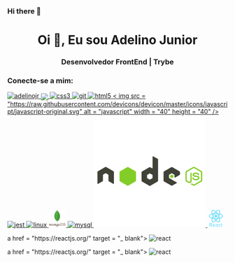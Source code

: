 ### Hi there 👋

<!--
**AdelinoJnr/AdelinoJnr** is a ✨ _special_ ✨ repository because its `README.md` (this file) appears on your GitHub profile.

Here are some ideas to get you started:

- 🔭 I’m currently working on ...
- 🌱 I’m currently learning ...
- 👯 I’m looking to collaborate on ...
- 🤔 I’m looking for help with ...
- 💬 Ask me about ...
- 📫 How to reach me: ...
- 😄 Pronouns: ...
- ⚡ Fun fact: ...
-->
<h1 align = "center"> Oi 👋, Eu sou Adelino Junior </h1>
<h3 align = "center"> Desenvolvedor FrontEnd | Trybe </h3>

<h3 align = "left"> Conecte-se a mim: </h3>
<p align = "left">
<a href = "https://linkedin.com/in/adelinojr" target = "em branco "> <img align =" center "src =" https://raw.githubusercontent.com/rahuldkjain/github-profile-readme-generator/master/src/images/icons/Social/linked-in-alt.svg " alt = "adelinojr" height = "30" width = "40" /> </a>
<a href="https://instagram.com/delino_jr" target="blank"> <img align = "center" src = "https: //raw.githubusercontent.



<p align = "left"> <a href="https://www.w3schools.com/css/" target="_blank"> <img src = "https://raw.githubusercontent.com/devicons/devicon /master/icons/css3/css3-original-wordmark.svg "alt =" css3 "width =" 40 "height =" 40 "/> </a> <a href =" https://git-scm.com / "target =" _ blank "> <img src =" https://www.vectorlogo.zone/logos/git-scm/git-scm-icon.svg "alt =" git "width =" 40 "height =" 40 "/> </a> <a href="https://www.w3.org/html/" target="_blank"> <img src =" https://raw.githubusercontent.com/devicons/devicon /master/icons/html5/html5-original-wordmark.svg "alt ="html5 "width =" 40 "height =" 40 "/> </a> <a href="https://developer.mozilla.org/en-US/docs/Web/JavaScript" target="_blank"> < img src = "https://raw.githubusercontent.com/devicons/devicon/master/icons/javascript/javascript-original.svg" alt = "javascript" width = "40" height = "40" /> </ a > <a href="https://jestjs.io" target="_blank"> <img src = "https://www.vectorlogo.zone/logos/jestjsio/jestjsio-icon.svg" alt = "jest" width = "40" height = "40" /> </a> <a href="https://www.linux.org/" target="_blank"> <img src = "https: //raw.githubusercontent .com / devicons / devicon / master / icons / linux / linux-original.svg "alt =" linux "width =" 40 "height =" 40 "/> </a> <a href =" https: // www. mongodb.com/ "target =" _ blank "> <img src =" https://raw.githubusercontent.com/devicons/devicon/master/icons/mongodb/mongodb-original-wordmark.svg "alt =" mongodb "largura = "40" height = "40" /> </a> <a href="https://www.mysql.com/" target="_blank"> <img src = "https: //raw.githubusercontent. com / devicons / devicon / master / icons / mysql / mysql-original-wordmark.svg "alt =" mysql "width =" 40 "height =" 40 "/> </a> <a href =" https: // nodejs.org "target = "_ blank"> <img src = "https://raw.githubusercontent.com/devicons/devicon/master/icons/nodejs/nodejs-original-wordmark.svg" alt = "nodejs" largura = "40" altura = "40" /> </a> <a href="https://reactjs.org/" target="_blank"> <img src = "https://raw.githubusercontent.com/devicons/devicon/master /icons/react/react-original-wordmark.svg "alt =" react "width =" 40 "height =" 40 "/> </a> </p>a href = "https://reactjs.org/" target = "_ blank"> <img src = "https://raw.githubusercontent.com/devicons/devicon/master/icons/react/react-original-wordmark. svg "alt =" react "width =" 40 "height =" 40 "/> </a> </p>a href = "https://reactjs.org/" target = "_ blank"> <img src = "https://raw.githubusercontent.com/devicons/devicon/master/icons/react/react-original-wordmark. svg "alt =" react "width =" 40 "height =" 40 "/> </a> </p>
